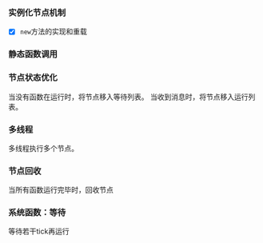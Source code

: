 ### 实例化节点机制
- [x] `new`方法的实现和重载

### 静态函数调用


### 节点状态优化
当没有函数在运行时，将节点移入等待列表。
当收到消息时，将节点移入运行列表。

### 多线程
多线程执行多个节点。

### 节点回收
当所有函数运行完毕时，回收节点

### 系统函数：等待
等待若干tick再运行